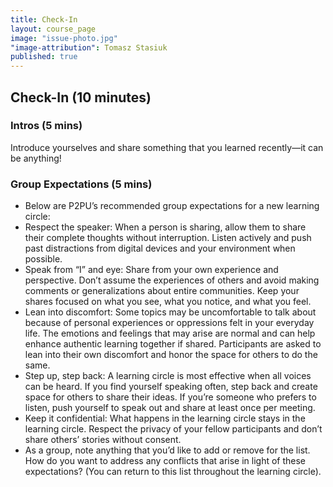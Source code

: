 ```yaml
---
title: Check-In
layout: course_page
image: "issue-photo.jpg"
"image-attribution": Tomasz Stasiuk
published: true
---
```


## Check-In (10 minutes)

### Intros (5 mins)
Introduce yourselves and share something that you learned recently—it can be anything!

### Group Expectations (5 mins)

- Below are P2PU’s recommended group expectations for a new learning circle:
- Respect the speaker: When a person is sharing, allow them to share their complete thoughts without interruption. Listen actively and push past distractions from digital devices and your environment when possible.
- Speak from “I” and eye: Share from your own experience and perspective. Don’t assume the experiences of others and avoid making comments or generalizations about entire communities. Keep your shares focused on what you see, what you notice, and what you feel.
- Lean into discomfort: Some topics may be uncomfortable to talk about because of personal experiences or oppressions felt in your everyday life. The emotions and feelings that may arise are normal and can help enhance authentic learning together if shared. Participants are asked to lean into their own discomfort and honor the space for others to do the same.
- Step up, step back: A learning circle is most effective when all voices can be heard. If you find yourself speaking often, step back and create space for others to share their ideas. If you’re someone who prefers to listen, push yourself to speak out and share at least once per meeting.
- Keep it confidential: What happens in the learning circle stays in the learning circle. Respect the privacy of your fellow participants and don’t share others’ stories without consent.
- As a group, note anything that you’d like to add or remove for the list. How do you want to address any conflicts that arise in light of these expectations? (You can return to this list throughout the learning circle).
